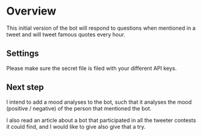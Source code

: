 # Overview #

This initial version of the bot will respond to questions when mentioned in a tweet and will tweet famous quotes
every hour.

## Settings ##

Please make sure the secret file is filed with your different API keys.

## Next step ##

I intend to add a mood analyses to the bot, such that it analyses the mood (positive / negative) of the person that
mentioned the bot.

I also read an article about a bot that participated in all the tweeter contests it could find, and I would like to
give also give that a try.